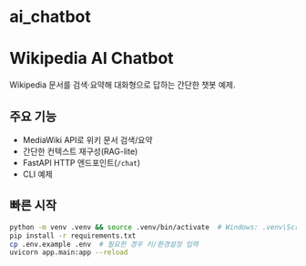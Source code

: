 # ai_chatbot
# Wikipedia AI Chatbot

Wikipedia 문서를 검색·요약해 대화형으로 답하는 간단한 챗봇 예제.

## 주요 기능
- MediaWiki API로 위키 문서 검색/요약
- 간단한 컨텍스트 재구성(RAG-lite)
- FastAPI HTTP 엔드포인트(`/chat`)
- CLI 예제

## 빠른 시작
```bash
python -m venv .venv && source .venv/bin/activate  # Windows: .venv\Scripts\activate
pip install -r requirements.txt
cp .env.example .env  # 필요한 경우 키/환경설정 입력
uvicorn app.main:app --reload

